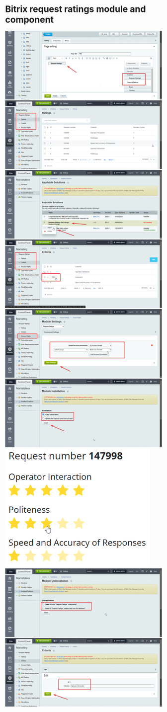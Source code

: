 # Bitrix request ratings module and component

<img src="https://github.com/mizuhomizuho/bitrix-module-appeal-assessments/blob/master/screenshots/chrome_6Si1wN4sUr.png" alt="">

<img src="https://github.com/mizuhomizuho/bitrix-module-appeal-assessments/blob/master/screenshots/chrome_Bj72fK8S1H.png" alt="">

<img src="https://github.com/mizuhomizuho/bitrix-module-appeal-assessments/blob/master/screenshots/chrome_IIbbtVcrgB.png" alt="">

<img src="https://github.com/mizuhomizuho/bitrix-module-appeal-assessments/blob/master/screenshots/chrome_sP3uEg0eWP.png" alt="">

<img src="https://github.com/mizuhomizuho/bitrix-module-appeal-assessments/blob/master/screenshots/chrome_OTDK1mumQP.png" alt="">

<img src="https://github.com/mizuhomizuho/bitrix-module-appeal-assessments/blob/master/screenshots/chrome_f8h6lkURlA.png" alt="">

<img src="https://github.com/mizuhomizuho/bitrix-module-appeal-assessments/blob/master/screenshots/chrome_jXTe2d3aRe.png" alt="">

<img src="https://github.com/mizuhomizuho/bitrix-module-appeal-assessments/blob/master/screenshots/chrome_kP7qqqgykL.png" alt="">

<img src="https://github.com/mizuhomizuho/bitrix-module-appeal-assessments/blob/master/screenshots/chrome_metUXAcGNH.png" alt="">
